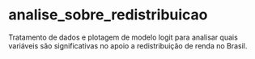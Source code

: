 # analise_sobre_redistribuicao
Tratamento de dados e plotagem de modelo logit para analisar quais variáveis são significativas no apoio a redistribuição de renda no Brasil. 
